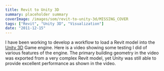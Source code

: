 ```yaml
---
title: Revit to Unity 3D
summary: placeholder summary
coverImage: /images/som/revit-to-unity-3d/MISSING_COVER
tags: ["Revit", "Unity 3D", "Visualization"]
date: "2011-12-15"
---
```


I have been working to develop a workflow to load a Revit model into the [Unity 3D](http://unity3d.com/) Game engine. Here is a video showing some testing I did of various features of the engine. The primary building geometry in the video was exported from a very complex Revit model, yet Unity was still able to provide excellent performance as shown in the video.
